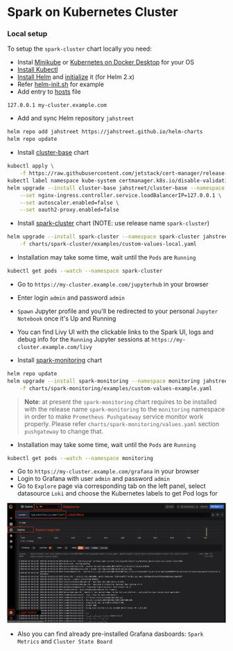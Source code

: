 # Spark on Kubernetes Cluster

### Local setup

To setup the `spark-cluster` chart locally you need:

* Instal [Minikube][minikube-install] or [Kubernetes on Docker Desktop][docker-desktop-install] for your OS
* [Install Kubectl][kubectl-install]
* [Install Helm][helm-install] and [initialize][init-helm] it (for Helm 2.x)
* Refer [helm-init.sh][helm-init-sh] for example
* Add entry to [hosts][hosts-file] file

```text
127.0.0.1 my-cluster.example.com
```

* Add and sync Helm repository `jahstreet`

```bash
helm repo add jahstreet https://jahstreet.github.io/helm-charts
helm repo update
```

* Install [cluster-base][cluster-base-chart] chart

```bash
kubectl apply \
    -f https://raw.githubusercontent.com/jetstack/cert-manager/release-0.6/deploy/manifests/00-crds.yaml
kubectl label namespace kube-system certmanager.k8s.io/disable-validation="true"
helm upgrade --install cluster-base jahstreet/cluster-base --namespace kube-system \
	--set nginx-ingress.controller.service.loadBalancerIP=127.0.0.1 \
	--set autoscaler.enabled=false \
	--set oauth2-proxy.enabled=false
```

* Install [spark-cluster][spark-cluster-chart] chart (NOTE: use release name `spark-cluster`)

```bash
helm upgrade --install spark-cluster --namespace spark-cluster jahstreet/spark-cluster \
	-f charts/spark-cluster/examples/custom-values-local.yaml
```

* Installation may take some time, wait until the `Pods` are `Running`

```bash
kubectl get pods --watch --namespace spark-cluster
```

* Go to `https://my-cluster.example.com/jupyterhub` in your browser
* Enter login `admin` and password `admin`
* `Spawn` Jupyter profile and you'll be redirected to your personal `Jupyter Notebook` once it's Up and Running
* You can find Livy UI with the clickable links to the Spark UI, logs and debug info for the `Running` Jupyter sessions at `https://my-cluster.example.com/livy`

* Install [spark-monitoring][spark-monitoring-chart] chart

```bash
helm repo update
helm upgrade --install spark-monitoring --namespace monitoring jahstreet/spark-monitoring \
	-f charts/spark-monitoring/examples/custom-values-example.yaml
```

> **Note**: at present the `spark-monitoring` chart requires to be installed with the release name `spark-monitoring` to the `monitoring` namespace in order to make `Prometheus Pushgateway` service monitor work properly. Please refer `charts/spark-monitoring/values.yaml` section `pushgateway` to change that.

* Installation may take some time, wait until the `Pods` are `Running`

```bash
kubectl get pods --watch --namespace monitoring
```

* Go to `https://my-cluster.example.com/grafana` in your browser
* Login to Grafana with user `admin` and password `admin`
* Go to `Explore` page via corresponding tab on the left panel, select datasource `Loki` and choose the Kubernetes labels to get Pod logs for

<span style="display:block;text-align:center;max-width:640px">![Livy schema][grafana-explore-image]</span>

* Also you can find already pre-installed Grafana dasboards: `Spark Metrics` and `Cluster State Board`

[cluster-base-chart]: https://github.com/jahstreet/spark-on-kubernetes-helm/tree/master/charts/cluster-base
[docker-desktop-install]: https://docs.docker.com/get-docker/
[grafana-explore-image]: images/grafana-explore-page.png
[helm-init-sh]: ./scripts/helm-init.sh
[helm-install]: https://helm.sh/docs/intro/install/
[hosts-file]: https://www.howtogeek.com/howto/27350/beginner-geek-how-to-edit-your-hosts-file/
[init-helm]: #initialize-helm-for-helm-2x
[kubectl-install]: https://kubernetes.io/docs/tasks/tools/install-kubectl/
[minikube-install]: https://kubernetes.io/docs/tasks/tools/install-minikube/
[spark-cluster-chart]: https://github.com/jahstreet/spark-on-kubernetes-helm/tree/master/charts/spark-cluster
[spark-monitoring-chart]: https://github.com/jahstreet/spark-on-kubernetes-helm/tree/master/charts/spark-monitoring
